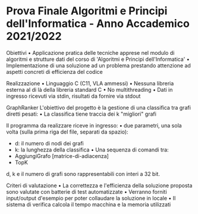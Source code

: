 # Prova Finale Algoritmi e Principi dell'Informatica - Anno Accademico 2021/2022

Obiettivi
• Applicazione pratica delle tecniche apprese nel modulo di algoritmi e strutture dati del corso di 'Algoritmi e Principi dell'Informatica'
• Implementazione di una soluzione ad un problema prestando attenzione ad aspetti concreti di efficienza del codice

Realizzazione
• Linguaggio C (C11, VLA ammessi)
• Nessuna libreria esterna al di là della libreria standard C
• No multithreading
• Dati in ingresso ricevuti via stdin, risultati da fornire via stdout


GraphRanker
L'obiettivo del progetto è la gestione di una classifica tra grafi diretti pesati:
• La classifica tiene traccia dei k "migliori" grafi

Il programma da realizzare riceve in ingresso:
• due parametri, una sola volta (sulla prima riga del file, separati da spazio): 
  - d: il numero di nodi dei grafi
  - k: la lunghezza della classifica
• Una sequenza di comandi tra:
  - AggiungiGrafo [matrice-di-adiacenza] 
  - TopK
  
d, k e il numero di grafi sono rappresentabili con interi a 32 bit.

Criteri di valutazione
• La correttezza e l'efficienza della soluzione proposta sono valutate con batterie di test automatizzate
• Verranno forniti input/output d'esempio per poter collaudare la soluzione in locale
• Il sistema di verifica calcola il tempo macchina e la memoria utilizzati
